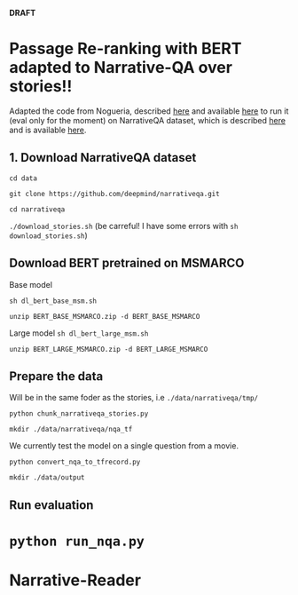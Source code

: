 **DRAFT**

# Passage Re-ranking with BERT adapted to Narrative-QA over stories!! 

Adapted the code from Nogueria, described [here](https://arxiv.org/abs/1901.04085) and available [here](https://github.com/nyu-dl/dl4marco-bert) to 
run it (eval only for the moment) on NarrativeQA dataset, which is described
[here](https://arxiv.org/abs/1712.07040) and is available [here](https://github.com/deepmind/narrativeqa).

## 1. Download NarrativeQA dataset
`cd data` 
 
 `git clone https://github.com/deepmind/narrativeqa.git`
 
 `cd narrativeqa`
 
 `./download_stories.sh` (be carreful! I have some errors with `sh download_stories.sh`)
 
## Download BERT pretrained on MSMARCO

Base model

`sh dl_bert_base_msm.sh`

 `unzip BERT_BASE_MSMARCO.zip -d BERT_BASE_MSMARCO`
 
Large model
 `sh dl_bert_large_msm.sh`
 
 `unzip BERT_LARGE_MSMARCO.zip -d BERT_LARGE_MSMARCO`

## Prepare the data
Will be in the same foder as the stories, i.e `./data/narrativeqa/tmp/`

`python chunk_narrativeqa_stories.py`

`mkdir ./data/narrativeqa/nqa_tf`

We currently test the model on a single question from a movie.

`python convert_nqa_to_tfrecord.py`

`mkdir ./data/output`

## Run evaluation

`python run_nqa.py`
=======
# Narrative-Reader

